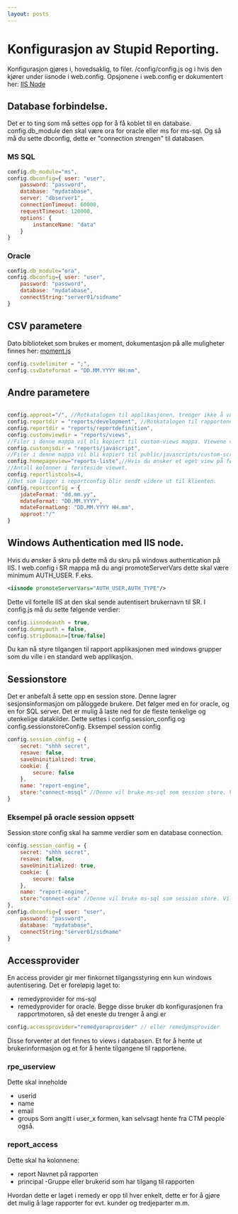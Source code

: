 ```yaml
---
layout: posts
---
```

# Konfigurasjon av Stupid Reporting.

Konfigurasjon gjøres i, hovedsaklig, to filer. /config/config.js og i hvis den kjører under iisnode i web.config. Opsjonene i web.config er dokumentert her:
[IIS Node](https://github.com/tjanczuk/iisnode/blob/master/src/samples/configuration/web.config)

## Database forbindelse.
Det er to ting som må settes opp for å få koblet til en database.
config.db_module den skal være ora for oracle eller ms for ms-sql. Og så må du sette dbconfig, dette er "connection strengen" til databasen.

### MS SQL
```js
config.db_module="ms",
config.dbconfig={ user: "user",
    password: "password",
    database: "mydatabase",
    server: "dbserver1",
    connectionTimeout: 60000,
    requestTimeout: 120000,
    options: {
        instanceName: "data"
    }
}
```

### Oracle
```js
config.db_module="ora",
config.dbconfig={ user: "user",
    password: "password",
    database: "mydatabase",
    connectString:"server01/sidname"
}
```

## CSV parametere
Dato biblioteket som brukes er moment, dokumentasjon på alle muligheter finnes her: [moment.js](http://momentjs.com/docs/#/displaying/format/)

```js
config.csvdelimiter = ";",
config.csvDateformat = "DD.MM.YYYY HH:mm",
```

## Andre parametere

```js

config.approot="/", //Rotkatalogen til applikasjonen, trenger ikke å være det samme som rota sett fra klientens side.....
config.reportdir = "reports/development", //Rotkatalogen til rapportene, alle under kataloger vil bli skannet for rapporter.
config.reportdir = "reports/reportdefinition",
config.customviewdir = "reports/views",
//Filer i denne mappa vil bli kopiert til custom-views mappa. Viewene vil være tilgjengelige som custom-views/filnavn
config.customjsdir = "reports/javascript",
//Filer i denne mappa vil bli kopiert til public/javascripts/custom-scripts. Disse er da tilgjengelige i views som approot/javascscripts/custom-scripts/filnavn
config.homepageview="reports-liste",//Hvis du ønsker et eget view på førstesiden
//Antall kolonner i førsteside viewet.
config.reportlistcols=4,
//Det som ligger i reportconfig blir sendt videre ut til klienten.
config.reportconfig = {
    jdateFormat: "dd.mm.yy", 
    mdateFormat: "DD.MM.YYYY", 
    mdateFormatLong: "DD.MM.YYYY HH.mm",
    approot:"/"
}
```

## Windows Authentication med IIS node.
Hvis du ønsker å skru på dette må du skru på windows authentication på IIS. I web.config i SR mappa må du angi promoteServerVars dette skal være minimum AUTH_USER. F.eks.
```xml
<iisnode promoteServerVars="AUTH_USER,AUTH_TYPE"/>
```

Dette vil fortelle IIS at den skal sende autentisert brukernavn til SR. I config.js må du sette følgende verdier:
```js
config.iisnodeauth = true,
config.dummyauth = false,
config.stripDomain=[true/false]
```
Du kan nå styre tilgangen til rapport applikasjonen med windows grupper som du ville i en standard web applikasjon. 

## Sessionstore
Det er anbefalt å sette opp en session store. Denne lagrer sesjonsinformasjon om påloggede brukere. Det følger med en for oracle, og en for SQL server. Det er mulig å laste ned for de fleste tenkelige og utenkelige datakilder. Dette settes i config.session_config og config.sessionstoreConfig.
Eksempel session config
```js
config.session_config = {
    secret: "shhh secret",
    resave: false,
    saveUninitialized: true,
    cookie: {
        secure: false
    },
    name: "report-engine",
    store:"connect-mssql" //Denne vil bruke ms-sql som session store. Vil du bruke oracle skriver du connect-ora. Hvis du ikke angir noe vil det brukes en in memory store, som ikke fungerer godt i produksjonsmiljøer.
}
```

### Eksempel på oracle session oppsett
Session store config skal ha samme verdier som en database connection.

```js
config.session_config = {
    secret: "shhh secret",
    resave: false,
    saveUninitialized: true,
    cookie: {
        secure: false
    },
    name: "report-engine",
    store:"connect-ora" //Denne vil bruke ms-sql som session store. Vil du bruke oracle skriver du connect-ora. Hvis du ikke angir noe vil det brukes en in memory store, som ikke fungerer godt i produksjonsmiljøer.
},
config.dbconfig={ user: "user",
    password: "password",
    database: "mydatabase",
    connectString:"server01/sidname"
}
```
## Accessprovider
En access provider gir mer finkornet tilgangsstyring enn kun windows autentisering. Det er foreløpig laget to:
 - remedyprovider for ms-sql 
 - remedyprovider for oracle.
Begge disse bruker db konfigurasjonen fra rapportmotoren, så det eneste du trenger å angi er 

```js
config.accessprovider="remedyoraprovider" // eller remedymsprovider
```

Disse forventer at det finnes to views i databasen. Et for å hente ut brukerinformasjon og et for å hente tilgangene til rapportene.

### rpe_userview
Dette skal inneholde 
- userid
- name
- email
- groups Som angitt i user_x formen, kan selvsagt hente fra CTM people også.

### report_access
Dette skal ha kolonnene:
 - report Navnet på rapporten
 - principal -Gruppe eller brukerid som har tilgang til rapporten

Hvordan dette er laget i remedy er opp til hver enkelt, dette er for å gjøre det mulig å lage rapporter for evt. kunder og tredjeparter m.m.



